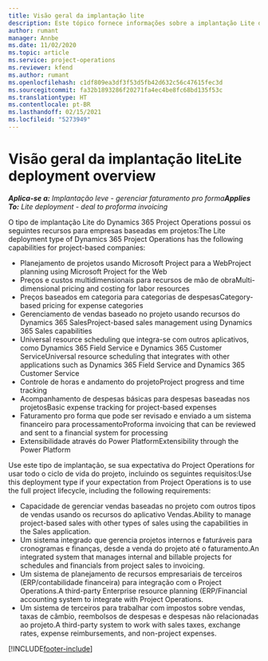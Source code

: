 ```yaml
---
title: Visão geral da implantação lite
description: Este tópico fornece informações sobre a implantação Lite do Dynamics 365 Project Operations.
author: rumant
manager: Annbe
ms.date: 11/02/2020
ms.topic: article
ms.service: project-operations
ms.reviewer: kfend
ms.author: rumant
ms.openlocfilehash: c1df809ea3df3f53d5fb42d632c56c47615fec3d
ms.sourcegitcommit: fa32b1893286f20271fa4ec4be8fc68bd135f53c
ms.translationtype: HT
ms.contentlocale: pt-BR
ms.lasthandoff: 02/15/2021
ms.locfileid: "5273949"
---
```

# <a name="lite-deployment-overview"></a><span data-ttu-id="c0db3-103">Visão geral da implantação lite</span><span class="sxs-lookup"><span data-stu-id="c0db3-103">Lite deployment overview</span></span>

<span data-ttu-id="c0db3-104">_**Aplica-se a:** Implantação leve - gerenciar faturamento pro forma_</span><span class="sxs-lookup"><span data-stu-id="c0db3-104">_**Applies To:** Lite deployment - deal to proforma invoicing_</span></span>

<span data-ttu-id="c0db3-105">O tipo de implantação Lite do Dynamics 365 Project Operations possui os seguintes recursos para empresas baseadas em projetos:</span><span class="sxs-lookup"><span data-stu-id="c0db3-105">The Lite deployment type of Dynamics 365 Project Operations has the following capabilities for project-based companies:</span></span>

- <span data-ttu-id="c0db3-106">Planejamento de projetos usando Microsoft Project para a Web</span><span class="sxs-lookup"><span data-stu-id="c0db3-106">Project planning using Microsoft Project for the Web</span></span>
- <span data-ttu-id="c0db3-107">Preços e custos multidimensionais para recursos de mão de obra</span><span class="sxs-lookup"><span data-stu-id="c0db3-107">Multi-dimensional pricing and costing for labor resources</span></span>
- <span data-ttu-id="c0db3-108">Preços baseados em categoria para categorias de despesas</span><span class="sxs-lookup"><span data-stu-id="c0db3-108">Category-based pricing for expense categories</span></span>
- <span data-ttu-id="c0db3-109">Gerenciamento de vendas baseado no projeto usando recursos do Dynamics 365 Sales</span><span class="sxs-lookup"><span data-stu-id="c0db3-109">Project-based sales management using Dynamics 365 Sales capabilities</span></span>
- <span data-ttu-id="c0db3-110">Universal resource scheduling que integra-se com outros aplicativos, como Dynamics 365 Field Service e Dynamics 365 Customer Service</span><span class="sxs-lookup"><span data-stu-id="c0db3-110">Universal resource scheduling that integrates with other applications such as Dynamics 365 Field Service and Dynamics 365 Customer Service</span></span>
- <span data-ttu-id="c0db3-111">Controle de horas e andamento do projeto</span><span class="sxs-lookup"><span data-stu-id="c0db3-111">Project progress and time tracking</span></span>
- <span data-ttu-id="c0db3-112">Acompanhamento de despesas básicas para despesas baseadas nos projetos</span><span class="sxs-lookup"><span data-stu-id="c0db3-112">Basic expense tracking for project-based expenses</span></span>
- <span data-ttu-id="c0db3-113">Faturamento pro forma que pode ser revisado e enviado a um sistema financeiro para processamento</span><span class="sxs-lookup"><span data-stu-id="c0db3-113">Proforma invoicing that can be reviewed and sent to a financial system for processing</span></span>
- <span data-ttu-id="c0db3-114">Extensibilidade através do Power Platform</span><span class="sxs-lookup"><span data-stu-id="c0db3-114">Extensibility through the Power Platform</span></span>

<span data-ttu-id="c0db3-115">Use este tipo de implantação, se sua expectativa do Project Operations for usar todo o ciclo de vida do projeto, incluindo os seguintes requisitos:</span><span class="sxs-lookup"><span data-stu-id="c0db3-115">Use this deployment type if your expectation from Project Operations is to use the full project lifecycle, including the following requirements:</span></span>

- <span data-ttu-id="c0db3-116">Capacidade de gerenciar vendas baseadas no projeto com outros tipos de vendas usando os recursos do aplicativo Vendas.</span><span class="sxs-lookup"><span data-stu-id="c0db3-116">Ability to manage project-based sales with other types of sales using the capabilities in the Sales application.</span></span>
- <span data-ttu-id="c0db3-117">Um sistema integrado que gerencia projetos internos e faturáveis para cronogramas e finanças, desde a venda do projeto até o faturamento.</span><span class="sxs-lookup"><span data-stu-id="c0db3-117">An integrated system that manages internal and billable projects for schedules and financials from project sales to invoicing.</span></span>
- <span data-ttu-id="c0db3-118">Um sistema de planejamento de recursos empresariais de terceiros (ERP/contabilidade financeira) para integração com o Project Operations.</span><span class="sxs-lookup"><span data-stu-id="c0db3-118">A third-party Enterprise resource planning (ERP/Financial accounting system to integrate with Project Operations.</span></span>
- <span data-ttu-id="c0db3-119">Um sistema de terceiros para trabalhar com impostos sobre vendas, taxas de câmbio, reembolsos de despesas e despesas não relacionadas ao projeto.</span><span class="sxs-lookup"><span data-stu-id="c0db3-119">A third-party system to work with sales taxes, exchange rates, expense reimbursements, and non-project expenses.</span></span>


[!INCLUDE[footer-include](../includes/footer-banner.md)]